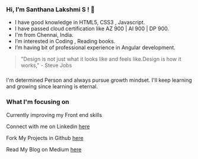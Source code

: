### Hi, I’m Santhana Lakshmi S ! 👋
 
 * I have good knowledge in HTML5, CSS3 , Javascript. 
 * I have passed cloud certification like AZ 900 | AI 900 | DP 900.
 * I'm from Chennai, India.
 * I’m interested in Coding , Reading books.
 * I’m having bit of professional experience in Angular development.


 > "Design is not just what it looks like and feels like.Design is how it works," - Steve Jobs
 ###
 I'm determined Person and always pursue growth mindset. I'll keep learning and growing since learning is eternal.
 
 ### What I'm focusing on 
 
 Currently improving my Front end skills
 
 Connect with me on Linkedin [here](https://www.linkedin.com/in/santhana-lakshmi-s-177782168/)
 
 Fork My Projects in Github [here](https://github.com/sansavvy)
 
 Read My Blog on Medium [here](	https://medium.com/@Sanlaksh04)
<!---
sansavvy/sansavvy is a ✨ special ✨ repository because its `README.md` (this file) appears on your GitHub profile.
You can click the Preview link to take a look at your changes.
--->
